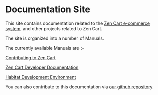 Documentation Site
==================

This site contains documentation related to the [Zen Cart e-commerce system](hrrps::/www.zen-cart.com), and other projects related to Zen Cart.
 
The site is organized into a number of Manuals.

The currently available Manuals are :-

[Contributing to Zen Cart](/Contributing/main) 

[Zen Cart Developer Documentation](/Developer_Documentation) 

[Habitat Development Environment](/Habitat) 

You can also contribute to this documentation via [our github repository](https://github.com/zencart/documentation) 

